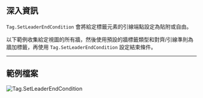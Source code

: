 ## 深入資訊
`Tag.SetLeaderEndCondition` 會將給定標籤元素的引線端點設定為貼附或自由。

以下範例收集給定視圖的所有牆，然後使用預設的牆標籤類型和對齊/引線準則為牆加標籤，再使用 `Tag.SetLeaderEndCondition` 設定結束條件。
___
## 範例檔案

![Tag.SetLeaderEndCondition](./Revit.Elements.Tag.SetLeaderEndCondition_img.jpg)
